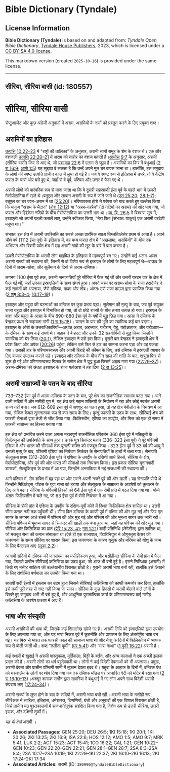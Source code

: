 # Bible Dictionary (Tyndale)

## License Information

**Bible Dictionary (Tyndale)** is based on and adapted from: _Tyndale Open Bible Dictionary_, [Tyndale House Publishers](https://tyndaleopenresources.com/), 2023, which is licensed under a [CC BY-SA 4.0 license](https://creativecommons.org/licenses/by-sa/4.0/legalcode.en).

This markdown version (created `2025-10-16`) is provided under the same license.



--------------------------------

## सीरिया, सीरिया वासी (id: 180557)

सीरिया, सीरिया वासी
===================

सेप्टुआजेंट और कुछ अंग्रेजी अनुवादों में अराम, अरामियों के नामों को प्रस्तुत करने के लिए प्रयुक्त शब्द।

अरामियों का इतिहास
------------------

[उत्प](https://ref.ly/Gen10:22-Gen10:23)[त्ति](https://ref.ly/Gen10:22-Gen10:23) [10:22–23](https://ref.ly/Gen10:22-Gen10:23) में "राष्ट्रों की तालिका" के अनुसार, अरामी सामी समूह के शेम के वंशज थे। एक और वंशावली [उत्प](https://ref.ly/Gen22:20-Gen22:21)[त्ति](https://ref.ly/Gen10:22-Gen10:23) [22:20–21](https://ref.ly/Gen22:20-Gen22:21) में अराम को नाहोर का वंशज बताती है।[आमो](https://ref.ly/Amos9:7)[स](https://ref.ly/Amos9:7) [9:7](https://ref.ly/Amos9:7) के अनुसार, अरामी (सीरिया वासी) किर से आए थे, जो [यशा](https://ref.ly/Isa22:6)[याह](https://ref.ly/Isa22:6) [22:6](https://ref.ly/Isa22:6) में एलाम से जुड़ा है। अरामियों का किर में बंधुआई ([2 रा 16:9](https://ref.ly/2Kgs16:9); [आमो 1:5](https://ref.ly/Amos1:5)) यह सुझाव दे सकता है कि उन्हें अपने मूल घर वापस जाना था। हालाँकि, इस समुदाय के लोगों की स्पष्ट उत्पत्ति प्राचीन काल में लुप्त हो गई है। जब वे स्पष्ट रूप से इतिहास में उभरे, तो वे केंद्रीय फरात के चारों ओर बसे हुए थे, जहाँ से वे पूर्व, पश्चिम और उत्तर में फैल गए थे।

अरामी लोगों को पारंपरिक रूप से माना जाता था कि वे दूसरी सहस्राब्दी ईसा पूर्व के पहले भाग में ऊपरी मेसोपोटामिया में रहते थे।बतूएल और लाबान अरामी के रूप में जाने जाते थे ([उत 25:20](https://ref.ly/Gen25:20); [28:1–7](https://ref.ly/Gen28:1-Gen28:7)); बतूएल का घर पद्दन\-अराम में था ([25:20](https://ref.ly/Gen25:20))। भविष्यवक्ता होशे ने परंपरा को याद करते हुए उल्लेख किया कि याकूब "अराम के मैदान" ([होश 12:12](https://ref.ly/Hos12:12)) या "अरम\-नहरैम" (दो नदियों का अराम) की ओर भाग गया, जो फरात और हिद्देकेल नदियों के बीच मेसोपोटामिया का उत्तरी भाग था। [व्य. वि. 26:5](https://ref.ly/Deut26:5) में विश्वास सूत्र में, इस्राएली जो अपनी पहली फसलें लाए, उन्हेंने स्वीकार किया, "मेरा पिता \[संभवतः याकूब] एक अरामी परदेशी मनुष्य था।"

संभवतः इस क्षेत्र में अरामी उपस्थिति का सबसे अच्छा प्रारंभिक साक्ष्य तिग्लत्पिलेसेर प्रथम से आता है। अपने चौथे वर्ष (1112 ईसा पूर्व) के इतिहास में, वह मध्य फरात क्षेत्र में "अखलामा, अरामियों" के बीच एक अभियान और बिशरी पर्वत क्षेत्र में छह अरामी गांवों की लूट के बारे में बात करता है।

ऊपरी मेसोपोटामिया के अरामी लोग बाइबिल के इतिहास में महत्वपूर्ण बन गए। उन्होंने कई अलग\-अलग अरामी राज्यों की स्थापना की, जिनमें से दो विशेष रूप से इस्राएल के लोगों के लिए महत्वपूर्ण थे—दाऊद के दिनों में अराम\-सोबा, और सुलैमान के दिनों से अराम\-दमिश्क।

लगभग 1100 ईसा पूर्व तक, अरामी जनजातियाँ पूरे सीरिया में फैल गई थीं और उत्तरी यरदन पार के क्षेत्र में फैल गई थीं, जहाँ उनका इस्राएलियों के साथ संघर्ष हुआ। अपने चरम पर अराम\-सोबा के राजा हदादेजेर ने कई सामंतों को अपनाया, जैसे दमिश्क, माका और तोब। अंततः उसे राजा दाऊद द्वारा पराजित किया गया ([2 शमू 8:3–4](https://ref.ly/2Sam8:3-2Sam8:4); [10:17–19](https://ref.ly/2Sam10:17-2Sam10:19))।

इस्राएल और यहूदा की घटनाओं का दमिश्क पर कुछ प्रभाव पड़ा। सुलैमान की मृत्यु के बाद, जब पूर्व संयुक्त राज्य यहूदा और इस्राएल में विभाजित हो गया, तो दो छोटे राज्यों के बीच तनाव उत्पन्न हो गया। इस्राएल के बाशा और यहूदा के आसा के बीच 890–880 ईसा पूर्व के वर्षों में युद्ध छिड़ गया। आसा ने दमिश्क के बेन्हदद प्रथम से सहायता मांगी ([1 रा 15:18](https://ref.ly/1Kgs15:18))। यरदन के पार की भूमि का स्वामित्व कई बार बदला। इस्राएल के ओम्री के उत्तराधिकारियों—अर्थात् अहाब, अहज्याह, यहोराम, येहू, यहोआहाज, और यहोआश—के दमिश्क के साथ कई संघर्ष थे। अहाब ने बेन्हदद और उनके 32 सहयोगियों से युद्ध किया जिन्होंने सामरिया को घेर लिया ([20:1](https://ref.ly/1Kgs20:1)), लेकिन इस्राएल ने उसे हरा दिया। दूसरी बार बेन्हदद ने इस्राएली क्षेत्र में प्रवेश किया और अपेक ([20:26](https://ref.ly/1Kgs20:26)) पहुंचा, लेकिन उसे फिर से हार का सामना करना पड़ा और वह पकड़ा गया। उसकी हार के परिणामस्वरूप और अपनी रिहाई की कीमत के लिए, उसे दमिश्क में इस्राएली व्यापार के लिए बाजार उपलब्ध कराने पड़े। इस्राएल और दमिश्क के बीच तीन साल की शांति के बाद, शत्रुता फिर से शुरू हो गई और परिणामस्वरूप गिलाद के रामोत क्षेत्र में युद्ध हुआ जिसमें अहाब मारा गया ([22:29–37](https://ref.ly/1Kgs22:29-1Kgs22:37))। अराम\-दमिश्क को अंततः इस्राएल के राजा यहोआश ने हरा दिया ([2 रा 13:25](https://ref.ly/2Kgs13:25))।

अरामी साम्राज्यों के पतन के बाद सीरिया
--------------------------------------

733–732 ईसा पूर्व में अराम\-दमिश्क के पतन के बाद, पूरे क्षेत्र का राजनीतिक स्वाभाव बदल गया। आने वाली सदियों में और मसीही युग में, यह क्षेत्र कई महान शक्तियों के नियंत्रण में रहा और कोई स्वतंत्र अरामी राज्य नहीं बचा। जब 612–609 ईसा पूर्व में अश्शूर का पतन हुआ, तो यह क्षेत्र बेबीलोन के नियंत्रण में आ गया, लेकिन केवल तुलनात्मक रूप से कम समय के लिए। कुस्रू फारसी के उदय के साथ, सीरियाई क्षेत्र को फारसी सेनाओं द्वारा तेजी से जीत लिया गया।फिलिस्तीन, एशिया का उपद्वीप, और मिस्र को एक ही समय में फारसी साम्राज्य का हिस्सा बनाया गया।

इस क्षेत्र को प्रभावित करने वाला अगला महत्वपूर्ण राजनीतिक परिवर्तन 360 ईसा पूर्व में मकिदुनी के फिलिप्पुस की उपस्थिति के साथ हुआ। उनके पुत्र सिकंदर महान (336–323 ईसा पूर्व) ने पूरे पश्चिमी एशिया में और भारत की सीमाओं तक यूनानी शक्ति को मजबूत किया। 323 ईसा पूर्व में 33 वर्ष की आयु में उनकी मृत्यु के बाद, पश्चिमी एशिया का नियंत्रण सिकंदर के सेनापतियों के हाथों में चला गया। सेनापति सेल्यूकस प्रथम (312–280 ईसा पूर्व) ने एशिया के उपद्वीप के दक्षिणी आधे हिस्से, सीरिया के क्षेत्र, मेसोपोटामिया, और पूर्व की ओर भारत की सीमाओं तक नियंत्रण किया। इस प्रकार सीरिया यूनानवादी शासकों, सेल्यूकिड्स के प्रभाव में आ गया, जिन्होंने अन्ताकिया में नई राजधानी की स्थापना की।

आगे पश्चिम में, रोम शक्ति में बढ़ रहा था और उसने अपनी नजरें पूर्व की ओर डालीं। यह सेनापति पोम्पे थे जिन्होंने मिथ्रिडेट्स, पोंटस के युवा राजा को हराया और सेल्यूकस के साम्राज्य के अवशेषों को कुचलने के लिए आगे बढा। सीरिया के पश्चिमी हिस्सों को 64 ईसा पूर्व में एक रोमी प्रांत में बदल दिया गया था। पोम्पे अंततः फिलिस्तीन में चले गए, जो 63 ईसा पूर्व में रोमी नियंत्रण में आ गया।

सीरिया के रोमी प्रांत में एशिया के उपद्वीप के दक्षिण\-पूर्वी कोने में स्थित किलिकिया क्षेत्र शामिल था। उत्तरी सीमा फरात नदी तक पहुँचती थी। सीमा फिर दमिश्क के काफी पूर्व में दक्षिण की ओर मुड़ गई और फिर मृत सागर के लगभग आधे रास्ते में पश्चिम की ओर मुड़ गई और पश्चिम की ओर भूमध्य सागर तक जारी रही। सीरिया पश्चिम में भूमध्य सागर से सिकंदर की खाड़ी तक बंधा हुआ था, जहां यह पश्चिम की ओर मुड़ गया। सीरिया और किलिकिया का प्रांत ([प्रेरि 15:23, 41](https://ref.ly/Acts15:23); [गल 1:21](https://ref.ly/Gal1:21)) शाही प्रतिनिधि (लेगेटीस) द्वारा शासित था, जो मजबूत सेना की कमान संभालता था।ऐसे ही एक राज्यपाल, क्विरिनियुस ने औगुस्तुस कैसर की जनगणना के समय सीरिया पर शासन किया; इस जनगणना के कारण यूसुफ और मरियम को यीशु के जन्म के लिए बैतलहम आए ([लूका 2:2](https://ref.ly/Luke2:2))।

आगामी सदियों में दमिश्क की जनसंख्या का मसीहीकरण हुआ, और मसीहीयत सीरिया के रोमी प्रांत में फैल गया, जिससे प्राचीन सीरियाई कलिसिया का उदय हुआ, जो आज भी बनी हुई है। इसने सिरिअक (अरामी) में लिखे गए मसीह साहित्य की उल्लेखनीय विरासत छोड़ी है। पुरानी अरामी भाषा बनी रही, हालाँकि इसे लिखने के लिए संशोधित वर्णमाला का उपयोग किया गया था।

सातवीं सदी ईस्वी में इस्लाम का उदय हुआ जिसने सीरियाई कलिसिया को काफी कमजोर कर दिया, हालाँकि इसे कभी पूरी तरह से नष्ट नहीं किया जा सका। सीरिया के कुछ हिस्सों में अरामी बोलने वाले लोगों के बिखरे हुए समुदाय अभी भी बचे हुए हैं, और आधुनिक पुरातात्विक कार्य के परिणामस्वरूप कई मसीह कलिसिया के अवशेष प्रकाश में आए हैं।

भाषा और संस्कृति
----------------

अरामी अरामियों की भाषा थी, जिसके कई शिलालेख खोजे गए हैं। अरामी लिपि को इस्राएलियों द्वारा उपयोग के लिए अपनाया गया था, और यह भाषा निकट पूर्व में कूटनीति और प्रशासन के लिए अंतर्राष्ट्रीय भाषा बन गई। यह मिस्र से भारत तक फारसी काल की सामान्य भाषा थी और यीशु के दिनों में फिलिस्तीन में व्यापक रूप से बोली जाती थी। शब्द “तलीता कूमी” ([मर 5:41](https://ref.ly/Mark5:41)) और “मारा नाथा” ([1 कुरि 16:22](https://ref.ly/1Cor16:22)) अरामी हैं।

कई स्थलों में खुदाई ने अरामी वास्तुकला, मूर्तिकला, मिट्टी के बर्तन, और अन्य कलाओं ने एक अच्छी झलक प्रदान की है। अरामी लोगों का धर्म बहुदेववादी था। लोगों ने कई विदेशी देवताओं को भी अपनाया। प्रमुख, अरामी देवता और प्राचीन पश्चिमी सामी में तूफान देवता हदद थे। यहूदा के आहाज के दिनों में, दमिश्क पंथ को यरूशलेम के लोगों पर थोप दिया गया जब एक दमिश्क मॉडल पर आधारित वेदी को मंदिर में रखा गया ([2 रा 16:10–13](https://ref.ly/2Kgs16:10-2Kgs16:13))।अश्शूर शासक सर्गोन द्वारा सामरिया में बंधुआई में गए लोग अपने साथ विदेशी अरामी संप्रदाय लाए ([17:24–34](https://ref.ly/2Kgs17:24-2Kgs17:34))।

अरामी राज्यों के लुप्त होने के बाद के सदियों में, अरामी भाषा बची रही। अरामी भाषा के मसीही रूप, सीरिअक ने साहित्य, इतिहास, धर्मशास्त्र, टिप्पणियों, ग्रंथों और अनुवादों की एक विशाल विरासत छोड़ी है, जिसे प्राचीन मठ पुस्तकालयों में सावधानीपूर्वक संरक्षित किया गया है, विशेष रूप से उत्तरी सीरिया, उत्तरी इराक, और दक्षिणी तुर्की में।

*यह भी देखें* अरामी ।

* **Associated Passages:** GEN 25:20; DEU 26:5; 1KI 15:18; 1KI 20:1; 1KI 20:26; 2KI 13:25; 2KI 16:9; ISA 22:6; HOS 12:12; AMO 1:5; AMO 9:7; MRK 5:41; LUK 2:2; ACT 15:23; ACT 15:41; 1CO 16:22; GAL 1:21; GEN 10:22–GEN 10:23; GEN 22:20–GEN 22:21; GEN 28:1–GEN 28:7; 2SA 8:3–2SA 8:4; 2SA 10:17–2SA 10:19; 1KI 22:29–1KI 22:37; 2KI 16:10–2KI 16:13; 2KI 17:24–2KI 17:34
* **Associated Articles:** अरामी (ID: `380990@TyndaleBibleDictionary`)

